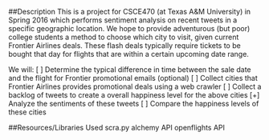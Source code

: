 ##Description
This is a project for CSCE470 (at Texas A&M University) in Spring 2016 which performs sentiment analysis on recent tweets in a specific geographic location. We hope to provide adventurous (but poor) college students a method to choose which city to visit, given current Frontier Airlines deals. These flash deals typically require tickets to be bought that day for flights that are within a certain upcoming date range.

We will:
  [ ] Determine the typical difference in time between the sale date and the flight for Frontier promotional emails (optional)
  [ ] Collect cities that Frontier Airlines provides promotional deals using a web crawler 
  [ ] Collect a backlog of tweets to create a overall happiness level for the above cities
  [+] Analyze the sentiments of these tweets
  [ ] Compare the happiness levels of these cities
 
 ##Resources/Libraries Used
 scra.py
 alchemy API
 openflights API
